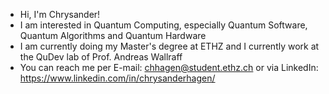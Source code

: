 - Hi, I'm Chrysander!
- I am interested in Quantum Computing, especially Quantum Software, Quantum Algorithms and Quantum Hardware
- I am currently doing my Master's degree at ETHZ and I currently work at the QuDev lab of Prof. Andreas Wallraff
- You can reach me per E-mail: chhagen@student.ethz.ch or via LinkedIn: https://www.linkedin.com/in/chrysanderhagen/
